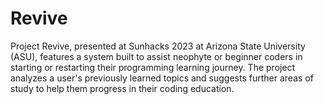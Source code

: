 # Revive
Project Revive, presented at Sunhacks 2023 at Arizona State University (ASU), features a system built to assist neophyte or beginner coders in starting or restarting their programming learning journey. The project analyzes a user's previously learned topics and suggests further areas of study to help them progress in their coding education.
